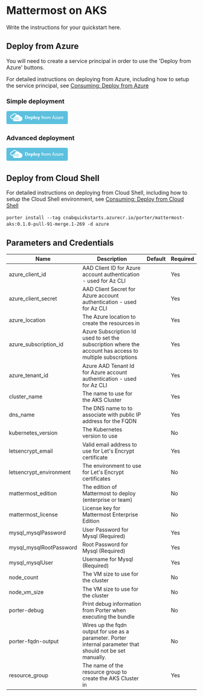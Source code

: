 # Mattermost on AKS

Write the instructions for your quickstart here.

## Deploy from Azure


You will need to create a service principal in order to use the 'Deploy from Azure' buttons.


For detailed instructions on deploying from Azure, including how to setup the service principal, see [Consuming: Deploy from Azure](../../docs/consuming.md#deploy-from-azure)

### Simple deployment


<a href="https://portal.azure.com/#create/Microsoft.Template/uri/https%3A%2F%2Fraw.githubusercontent.com%2FAzure%2Fazure-cnab-quickstarts%2Ffeature%2Fmattermost-aks%2Fporter%2Fmattermost-aks%2Fazuredeploy-simple.json" target="_blank"><img src="https://raw.githubusercontent.com/endjin/CNAB.Quickstarts/master/images/Deploy-from-Azure.png"/></a>

### Advanced deployment


<a href="https://portal.azure.com/#create/Microsoft.Template/uri/https%3A%2F%2Fraw.githubusercontent.com%2FAzure%2Fazure-cnab-quickstarts%2Ffeature%2Fmattermost-aks%2Fporter%2Fmattermost-aks%2Fazuredeploy-advanced.json" target="_blank"><img src="https://raw.githubusercontent.com/endjin/CNAB.Quickstarts/master/images/Deploy-from-Azure.png"/></a>


## Deploy from Cloud Shell


For detailed instructions on deploying from Cloud Shell, including how to setup the Cloud Shell environment, see [Consuming: Deploy from Cloud Shell](../../docs/consuming.md#deploy-from-cloud-shell)


```porter install --tag cnabquickstarts.azurecr.io/porter/mattermost-aks:0.1.0-pull-91-merge.1-269 -d azure```


## Parameters and Credentials

 | Name | Description | Default | Required | 
 | --- | --- | --- | --- | 
 | azure_client_id | AAD Client ID for Azure account authentication - used for Az CLI |  | Yes
azure_client_secret | AAD Client Secret for Azure account authentication - used for Az CLI |  | Yes
azure_location | The Azure location to create the resources in |  | Yes
azure_subscription_id | Azure Subscription Id used to set the subscription where the account has access to multiple subscriptions |  | Yes
azure_tenant_id | Azure AAD Tenant Id for Azure account authentication  - used for Az CLI |  | Yes
cluster_name | The name to use for the AKS Cluster |  | Yes
dns_name | The DNS name to to associate with public IP address for the FQDN |  | Yes
kubernetes_version | The Kubernetes version to use |  | No
letsencrypt_email | Valid email address to use for Let's Encrypt certificate |  | Yes
letsencrypt_environment | The environment to use for Let's Encrypt certificates |  | No
mattermost_edition | The edition of Mattermost to deploy (enterprise or team) |  | No
mattermost_license | License key for Mattermost Enterprise Edition |  | No
mysql_mysqlPassword | User Password for Mysql (Required) |  | Yes
mysql_mysqlRootPassword | Root Password for Mysql (Required) |  | Yes
mysql_mysqlUser | Username for Mysql (Required) |  | Yes
node_count | The VM size to use for the cluster |  | No
node_vm_size | The VM size to use for the cluster |  | No
porter-debug | Print debug information from Porter when executing the bundle |  | No
porter-fqdn-output | Wires up the fqdn output for use as a parameter. Porter internal parameter that should not be set manually. |  | No
resource_group | The name of the resource group to create the AKS Cluster in |  | Yes | 
